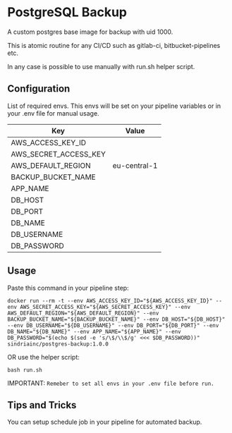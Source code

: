 # PostgreSQL Backup

A custom postgres base image for backup with uid 1000.

This is atomic routine for any CI/CD such as gitlab-ci, bitbucket-pipelines etc.

In any case is possible to use manually with run.sh helper script.

## Configuration

List of required envs. This envs will be set on your pipeline variables or in your .env file for manual usage.

| Key      | Value           |
| ------------- |:-------------:|
| AWS_ACCESS_KEY_ID      | <access-key> |
| AWS_SECRET_ACCESS_KEY      | <secret-key>      |
| AWS_DEFAULT_REGION | eu-central-1      |
| BACKUP_BUCKET_NAME | <bucket-name>      |
| APP_NAME | <repo-slug>      |
| DB_HOST | <db-host>      |
| DB_PORT | <db-port>      |
| DB_NAME | <db-schema>      |
| DB_USERNAME | <db-username>      |
| DB_PASSWORD | <db-password>      |


## Usage

Paste this command in your pipeline step:

`docker run --rm -t --env AWS_ACCESS_KEY_ID="${AWS_ACCESS_KEY_ID}" --env AWS_SECRET_ACCESS_KEY="${AWS_SECRET_ACCESS_KEY}" --env AWS_DEFAULT_REGION="${AWS_DEFAULT_REGION}" --env BACKUP_BUCKET_NAME="${BACKUP_BUCKET_NAME}" --env DB_HOST="${DB_HOST}" --env DB_USERNAME="${DB_USERNAME}" --env DB_PORT="${DB_PORT}" --env DB_NAME="${DB_NAME}" --env APP_NAME="${APP_NAME}" --env DB_PASSWORD="$(echo $(sed -e 's/\$/\\$/g' <<< $DB_PASSWORD))"  sindriainc/postgres-backup:1.0.0`

OR use the helper script:

`bash run.sh`

IMPORTANT: `Remeber to set all envs in your .env file before run.`

## Tips and Tricks

You can setup schedule job in your pipeline for automated backup.